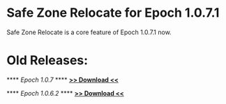 # Safe Zone Relocate for Epoch 1.0.7.1

Safe Zone Relocate is a core feature of Epoch 1.0.7.1 now.

# Old Releases:	

**** *Epoch 1.0.7* ****
**[>> Download <<](https://github.com/oiad/safeZoneRelocate/releases/tag/Epoch_1.0.7)**

**** *Epoch 1.0.6.2* ****
**[>> Download <<](https://github.com/oiad/safeZoneRelocate/releases/tag/Epoch_1.0.6.2)**